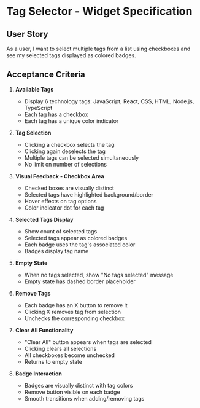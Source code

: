 # Tag Selector - Widget Specification

## User Story

As a user, I want to select multiple tags from a list using checkboxes and see my selected tags displayed as colored badges.

## Acceptance Criteria

1. **Available Tags**
   - Display 6 technology tags: JavaScript, React, CSS, HTML, Node.js, TypeScript
   - Each tag has a checkbox
   - Each tag has a unique color indicator

2. **Tag Selection**
   - Clicking a checkbox selects the tag
   - Clicking again deselects the tag
   - Multiple tags can be selected simultaneously
   - No limit on number of selections

3. **Visual Feedback - Checkbox Area**
   - Checked boxes are visually distinct
   - Selected tags have highlighted background/border
   - Hover effects on tag options
   - Color indicator dot for each tag

4. **Selected Tags Display**
   - Show count of selected tags
   - Selected tags appear as colored badges
   - Each badge uses the tag's associated color
   - Badges display tag name

5. **Empty State**
   - When no tags selected, show "No tags selected" message
   - Empty state has dashed border placeholder

6. **Remove Tags**
   - Each badge has an X button to remove it
   - Clicking X removes tag from selection
   - Unchecks the corresponding checkbox

7. **Clear All Functionality**
   - "Clear All" button appears when tags are selected
   - Clicking clears all selections
   - All checkboxes become unchecked
   - Returns to empty state

8. **Badge Interaction**
   - Badges are visually distinct with tag colors
   - Remove button visible on each badge
   - Smooth transitions when adding/removing tags
